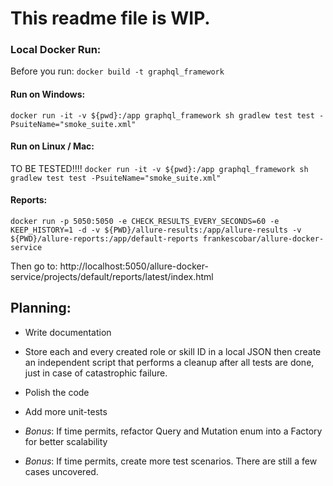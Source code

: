 # This readme file is WIP.
### Local Docker Run:

Before you run: `docker build -t graphql_framework`

#### Run on Windows:
`docker run -it -v ${pwd}:/app graphql_framework sh gradlew test test -PsuiteName="smoke_suite.xml"`
#### Run on Linux / Mac:
TO BE TESTED!!!!
`docker run -it -v ${pwd}:/app graphql_framework sh gradlew test test -PsuiteName="smoke_suite.xml"`

#### Reports:
`docker run -p 5050:5050 -e CHECK_RESULTS_EVERY_SECONDS=60 -e KEEP_HISTORY=1 -d -v ${PWD}/allure-results:/app/allure-results -v ${PWD}/allure-reports:/app/default-reports frankescobar/allure-docker-service`

Then go to: http://localhost:5050/allure-docker-service/projects/default/reports/latest/index.html

## Planning:
- Write documentation
- Store each and every created role or skill ID in a local JSON then create an independent script that performs a cleanup after all tests are done, just in case of catastrophic failure.
- Polish the code
- Add more unit-tests


- *Bonus*: If time permits, refactor Query and Mutation enum into a Factory for better scalability
- *Bonus*: If time permits, create more test scenarios. There are still a few cases uncovered.
